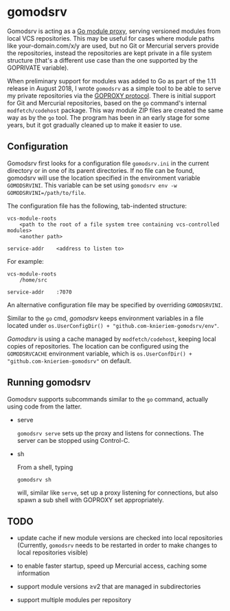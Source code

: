# gomodsrv

Gomodsrv is acting as a [Go module proxy],
serving versioned modules from local VCS repositories.
This may be useful for cases where module paths like your-domain.com/x/y are used,
but no Git or Mercurial servers provide the repositories,
instead the repositories are kept private in a file system structure
(that's a different use case than the one supported by the GOPRIVATE variable).

When preliminary support for modules was added to Go as part of the 1.11 release in August 2018,
I wrote `gomodsrv` as a simple tool to be able to serve my private repositories via
the [GOPROXY protocol].
There is initial support for Git and Mercurial repositories,
based on the `go` command's internal `modfetch/codehost` package.
This way module ZIP files are created the same way as by the `go` tool.
The program has been in an early stage for some years,
but it got gradually cleaned up to make it easier to use.

[Go module proxy]: https://go.dev/ref/mod#module-proxy
[GOPROXY protocol]: https://go.dev/ref/mod#goproxy-protocol


## Configuration

Gomodsrv first looks for a configuration file `gomodsrv.ini` in the current directory or in one of its parent directories.
If no file can be found,
gomodsrv will use the location specified in the environment variable `GOMODSRVINI`.
This variable can be set using `gomodsrv env -w GOMODSRVINI=/path/to/file`.

The configuration file has the following, tab-indented structure:

	vcs-module-roots
		<path to the root of a file system tree containing vcs-controlled modules>
		<another path>

	service-addr	<address to listen to>

For example:

	vcs-module-roots
		/home/src

	service-addr	:7070

An alternative configuration file may be specified by overriding `GOMODSRVINI`.

Similar to the `go` cmd,
_gomodsrv_ keeps environment variables in a file located under `os.UserConfigDir() + "github.com-knieriem-gomodsrv/env"`.

_Gomodsrv_ is using a cache managed by `modfetch/codehost`,
keeping local copies of repositories.
The location can be configured using the `GOMODSRVCACHE` environment variable,
which is `os.UserConfDir() + "github.com-knieriem-gomodsrv"` on default.


## Running gomodsrv

Gomodsrv supports subcommands similar to the `go` command, actually using code from the latter.

-	serve

	`gomodsrv serve` sets up the proxy and listens for connections.
	The server can be stopped using Control-C.

-	sh

	From a shell, typing

		gomodsrv sh

	will, similar like `serve`, set up a proxy listening for connections,
	but also spawn a sub shell with GOPROXY set appropriately.


## TODO

-	update cache if new module versions are checked into local
	repositories (Currently, `gomodsrv` needs to be restarted in
	order to make changes to local repositories visible)

-	to enable faster startup, speed up Mercurial access, caching some information

-	support module versions ≥v2 that are managed in subdirectories

-	support multiple modules per repository
